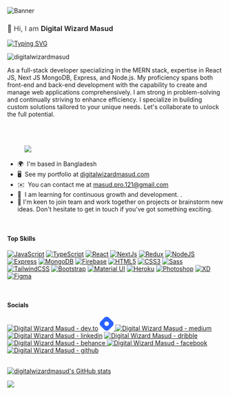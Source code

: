 ![Banner](https://res.cloudinary.com/superfolio/image/upload/v1620689979/68747470733a2f2f692e70696e696d672e636f6d2f6f726967696e616c732f63362f33332f63322f63363333633230656465383266306530636564376435373064626533613166332e676966_yjuh2s.gif)


<h3 style="color:#3f3e3e; font-weight:normal">👋 Hi, I am <span style="color:#1b1b1b; font-weight:600 ">Digital Wizard Masud</span></h3>

[![Typing SVG](https://readme-typing-svg.demolab.com?weight=900&font=Roboto&size=30&duration=3000&pause=1000&color=1DBF73&random=false&width=500&lines=Expert+in+Frontend+Development;Expert+in+Backend+Development;Expert+in+Open+AI+;Expert+in+Web+Development;Expert++in+React+Js)](https://git.io/typing-svg)

<p align="left" > <img src="https://komarev.com/ghpvc/?username=digitalwizardmasud&label=Profile%20views&color=0e75b6&style=flat" alt="digitalwizardmasud" /> </p>

As a full-stack developer specializing in the MERN stack, expertise in React JS, Next JS MongoDB, Express, and Node.js. 
My proficiency spans both front-end and back-end development with the capability to create and manage web applications comprehensively. I am strong in problem-solving and continually striving to enhance efficiency.
I specialize in building custom solutions tailored to your unique needs.
Let's collaborate to unlock the full potential.



<div style="padding-top:50px; margin-left:40px">
 <img src="https://media.giphy.com/media/M9gbBd9nbDrOTu1Mqx/giphy.gif" width="100"/>
</div>

* 🌍  I'm based in Bangladesh
* 🖥️  See my portfolio at [digitalwizardmasud.com](https://digitalwizardmasud.com/)
* ✉️  You can contact me at [masud.pro.121@gmail.com](mailto:masud.pro.121@gmail.com)
* 🧠  I am learning for continuous growth and development. .
* 🤝 I'm keen to join team and work together on projects or brainstorm new ideas. Don't hesitate to get in touch if you've got something exciting.
<br/>

#### Top Skills


<p align="left">
<a href="https://developer.mozilla.org/en-US/docs/Web/JavaScript" target="_blank" rel="noreferrer"><img src="https://raw.githubusercontent.com/danielcranney/readme-generator/main/public/icons/skills/javascript-colored.svg" width="36" height="36" alt="JavaScript" /></a>
<a href="https://www.typescriptlang.org/" target="_blank" rel="noreferrer"><img src="https://raw.githubusercontent.com/danielcranney/readme-generator/main/public/icons/skills/typescript-colored.svg" width="36" height="36" alt="TypeScript" /></a>
<a href="https://reactjs.org/" target="_blank" rel="noreferrer"><img src="https://raw.githubusercontent.com/danielcranney/readme-generator/main/public/icons/skills/react-colored.svg" width="36" height="36" alt="React" /></a>
<a href="https://nextjs.org/docs" target="_blank" rel="noreferrer"><img src="https://raw.githubusercontent.com/danielcranney/readme-generator/main/public/icons/skills/nextjs-colored.svg" width="36" height="36" alt="NextJs" /></a>
<a href="https://redux.js.org/" target="_blank" rel="noreferrer"><img src="https://raw.githubusercontent.com/danielcranney/readme-generator/main/public/icons/skills/redux-colored.svg" width="36" height="36" alt="Redux" /></a>
<a href="https://nodejs.org/en/" target="_blank" rel="noreferrer"><img src="https://raw.githubusercontent.com/danielcranney/readme-generator/main/public/icons/skills/nodejs-colored.svg" width="36" height="36" alt="NodeJS" /></a>
<a href="https://expressjs.com/" target="_blank" rel="noreferrer"><img src="https://raw.githubusercontent.com/danielcranney/readme-generator/main/public/icons/skills/express-colored.svg" width="36" height="36" alt="Express" /></a>
<a href="https://www.mongodb.com/" target="_blank" rel="noreferrer"><img src="https://raw.githubusercontent.com/danielcranney/readme-generator/main/public/icons/skills/mongodb-colored.svg" width="36" height="36" alt="MongoDB" /></a>
<a href="https://firebase.google.com/" target="_blank" rel="noreferrer"><img src="https://raw.githubusercontent.com/danielcranney/readme-generator/main/public/icons/skills/firebase-colored.svg" width="36" height="36" alt="Firebase" /></a>
<a href="https://developer.mozilla.org/en-US/docs/Glossary/HTML5" target="_blank" rel="noreferrer"><img src="https://raw.githubusercontent.com/danielcranney/readme-generator/main/public/icons/skills/html5-colored.svg" width="36" height="36" alt="HTML5" /></a>
<a href="https://www.w3.org/TR/CSS/#css" target="_blank" rel="noreferrer"><img src="https://raw.githubusercontent.com/danielcranney/readme-generator/main/public/icons/skills/css3-colored.svg" width="36" height="36" alt="CSS3" /></a>
<a href="https://sass-lang.com/" target="_blank" rel="noreferrer"><img src="https://raw.githubusercontent.com/danielcranney/readme-generator/main/public/icons/skills/sass-colored.svg" width="36" height="36" alt="Sass" /></a>
<a href="https://tailwindcss.com/" target="_blank" rel="noreferrer"><img src="https://raw.githubusercontent.com/danielcranney/readme-generator/main/public/icons/skills/tailwindcss-colored.svg" width="36" height="36" alt="TailwindCSS" /></a>
<a href="https://getbootstrap.com/" target="_blank" rel="noreferrer"><img src="https://raw.githubusercontent.com/danielcranney/readme-generator/main/public/icons/skills/bootstrap-colored.svg" width="36" height="36" alt="Bootstrap" /></a>
<a href="https://mui.com/" target="_blank" rel="noreferrer"><img src="https://raw.githubusercontent.com/danielcranney/readme-generator/main/public/icons/skills/materialui-colored.svg" width="36" height="36" alt="Material UI" /></a>
<a href="https://www.heroku.com/" target="_blank" rel="noreferrer"><img src="https://raw.githubusercontent.com/danielcranney/readme-generator/main/public/icons/skills/heroku-colored.svg" width="36" height="36" alt="Heroku" /></a>
<a href="https://www.adobe.com/uk/products/photoshop.html" target="_blank" rel="noreferrer"><img src="https://raw.githubusercontent.com/danielcranney/readme-generator/main/public/icons/skills/photoshop-colored.svg" width="36" height="36" alt="Photoshop" /></a>
<a href="https://www.adobe.com/uk/products/xd.html" target="_blank" rel="noreferrer"><img src="https://raw.githubusercontent.com/danielcranney/readme-generator/main/public/icons/skills/xd-colored.svg" width="36" height="36" alt="XD" /></a>
<a href="https://www.figma.com/" target="_blank" rel="noreferrer"><img src="https://raw.githubusercontent.com/danielcranney/readme-generator/main/public/icons/skills/figma-colored.svg" width="36" height="36" alt="Figma" /></a>
</p>
<br/>

#### Socials
<p align="left"> 
<a href="https://dev.to/digitalwizardmasud" target="_blank" rel="noreferrer"><img alt="Digital Wizard Masud -  dev.to" src="https://raw.githubusercontent.com/danielcranney/readme-generator/main/public/icons/socials/devdotto.svg" width="32" height="32" /></a>
<a href="https://digitalwizardmasud.hashnode.dev/" target="_blank" rel="noreferrer"><img src="https://raw.githubusercontent.com/digitalwizardmasud/digitalwizardmasud/d3d07a2912ce2e9b69087d283eb4c6c8a04b30b5/hashnode.svg" alt="Digital Wizard Masud - Hashnode" width="32" height="32" />
<a href="https://medium.com/@digitalwizardmasud" target="_blank" rel="noreferrer"><img alt="Digital Wizard Masud - medium" src="https://raw.githubusercontent.com/danielcranney/readme-generator/main/public/icons/socials/medium.svg" width="32" height="32" /></a> 
<a href="https://www.linkedin.com/in/digitalwizardmasud" target="_blank" rel="noreferrer"><img alt="Digital Wizard Masud - linkedin" src="https://raw.githubusercontent.com/danielcranney/readme-generator/main/public/icons/socials/linkedin.svg" width="32" height="32" /></a> 
<a href="https://dribbble.com/digitalwizardmasud"  rel="noreferrer"><img alt="Digital Wizard Masud - dribble" src="https://raw.githubusercontent.com/gauravghongde/social-icons/9d939e1c5b7ea4a24ac39c3e4631970c0aa1b920/SVG/Color/Dribbble.svg" width="32" height="32" /></a>
<a href="https://www.behance.net/digitalwizardmasud" target="_blank" rel="noreferrer"><img alt="Digital Wizard Masud - behance" src="https://raw.githubusercontent.com/gauravghongde/social-icons/9d939e1c5b7ea4a24ac39c3e4631970c0aa1b920/SVG/Color/Behance.svg" width="32" height="32" />
<a href="https://www.facebook.com/digitalwizardmasud" target="_blank" rel="noreferrer"><img alt="Digital Wizard Masud - facebook" src="https://raw.githubusercontent.com/danielcranney/readme-generator/main/public/icons/socials/facebook.svg" width="32" height="32" /></a> 
<a href="https://www.github.com/digitalwizardmasud" target="_blank" rel="noreferrer"><img alt="Digital Wizard Masud - github" src="https://raw.githubusercontent.com/danielcranney/readme-generator/main/public/icons/socials/github.svg" width="32" height="32" /></a> 
</p>


<br/>
<a href="http://www.github.com/digitalwizardmasud"><img src="https://github-readme-stats.vercel.app/api?username=digitalwizardmasud&show_icons=true&hide=&count_private=true&title_color=0891b2&text_color=ffffff&icon_color=0891b2&bg_color=1c1917&hide_border=true&show_icons=true" alt="digitalwizardmasud's GitHub stats" /></a>

<a href="http://www.github.com/digitalwizardmasud"><img src="https://github-readme-streak-stats.herokuapp.com/?user=digitalwizardmasud&stroke=ffffff&background=1c1917&ring=0891b2&fire=0891b2&currStreakNum=ffffff&currStreakLabel=0891b2&sideNums=ffffff&sideLabels=ffffff&dates=ffffff&hide_border=true" /></a>

